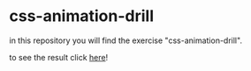 # css-animation-drill

in this repository you will find the exercise "css-animation-drill".

to see the result click [here](https://makraiyassin.github.io/css-animation-drill/)!


